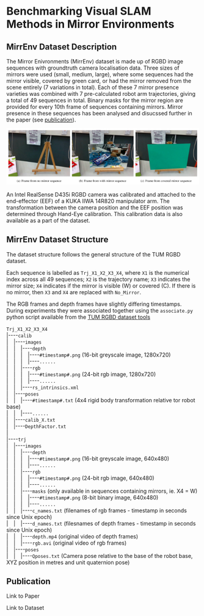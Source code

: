 # Benchmarking Visual SLAM Methods in Mirror Environments
## MirrEnv Dataset Description

The Mirror Enivronments (MirrEnv) dataset is made up of RGBD image sequences with groundtruth camera localisation data.
Three sizes of mirrors were used (small, medium, large), where some sequences had the mirror visible, covered by green card, or had the mirror removed from the scene entirely (7 variations in total).
Each of these 7 mirror presence varieties was combined with 7 pre-calculated robot arm trajectories, giving a total of 49 sequences in total.
Binary masks for the mirror region are provided for every 10th frame of sequences containing mirrors.
Mirror presence in these sequences has been analysed and disucssed further in the paper (see [publication](#publication)).

![picture alt](site_assets/types%20of%20sequences.png "Types of image sequences with different mirror presence.")

An Intel RealSense D435i RGBD camera was calibrated and attached to the end-effector (EEF) of a KUKA IIWA 14R820 manipulator arm.
The transformation between the camera position and the EEF position was determined through Hand-Eye calibration. This calibration data is also available as a part of the dataset.


## MirrEnv Dataset Structure

The dataset structure follows the general structure of the TUM RGBD dataset.

Each sequence is labelled as `Trj_X1_X2_X3_X4`, where `X1` is the numerical index across all 49 sequences; `X2` is the trajectory name; `X3` indicates the mirror size; `X4` indicates if the mirror is visible (W) or covered (C). If there is no mirror, then `X3` and `X4` are replaced with `No_Mirror`.

The RGB frames and depth frames have slightly differing timestamps. During experiments they were associated together using the `associate.py` python script available from the [TUM RGBD dataset tools](https://cvg.cit.tum.de/data/datasets/rgbd-dataset/tools)

`Trj_X1_X2_X3_X4`  
|----`calib`  
|&emsp;|----`images`  
|&emsp;|&emsp;|----`depth`  
|&emsp;|&emsp;|&emsp;|----`#timestamp#.png` (16-bit greyscale image, 1280x720)  
|&emsp;|&emsp;|&emsp;|----`......`  
|&emsp;|&emsp;|----`rgb`  
|&emsp;|&emsp;|&emsp;|----`#timestamp#.png` (24-bit rgb image, 1280x720)  
|&emsp;|&emsp;|&emsp;|----`......`  
|&emsp;|&emsp;|----`rs_intrinsics.xml`  
|&emsp;|----`poses`  
|&emsp;|&emsp;|----`#timestamp#.txt` (4x4 rigid body transformation relative tor robot base)  
|&emsp;|&emsp;|----`......`  
|&emsp;|----`calib_X.txt`  
|&emsp;|----`DepthFactor.txt`  
|&emsp;   
|----`trj`  
|&emsp;|----`images`  
|&emsp;|&emsp;|----`depth`  
|&emsp;|&emsp;|&emsp;|----`#timestamp#.png` (16-bit greyscale image, 640x480)  
|&emsp;|&emsp;|&emsp;|----`......`  
|&emsp;|&emsp;|----`rgb`  
|&emsp;|&emsp;|&emsp;|----`#timestamp#.png` (24-bit rgb image, 640x480)  
|&emsp;|&emsp;|&emsp;|----`......`  
|&emsp;|&emsp;|----`masks`  (only available in sequences containing mirrors, ie. X4 = W)  
|&emsp;|&emsp;|&emsp;|----`#timestamp#.png` (8-bit binary image, 640x480)  
|&emsp;|&emsp;|&emsp;|----`......`  
|&emsp;|&emsp;|----`c_names.txt` (filenames of rgb frames - timestamp in seconds since Unix epoch)  
|&emsp;|&emsp;|----`d_names.txt` (filesnames of depth frames - timestamp in seconds since Unix epoch)  
|&emsp;|&emsp;|----`depth.mp4` (original video of depth frames)  
|&emsp;|&emsp;|----`rgb.avi` (original video of rgb frames)   
|&emsp;|----`poses`  
|&emsp;|&emsp;|----`Qposes.txt` (Camera pose relative to the base of the robot base, XYZ position in metres and unit quaternion pose)
  
  


## Publication

Link to Paper

Link to Dataset
